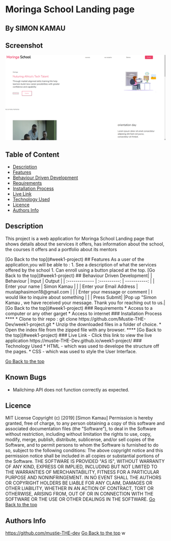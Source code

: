 # Moringa School Landing page
 ## By SIMON KAMAU
## Screenshot
 ![image](./Assets/images/Screenshot%20from%202022-05-06%2007-19-49.png)
 ## Table of Content
 - [Description](#description)
 - [Features](#features)
 - [Behaviour Driven Development](#Behaviour-Driven-Development)
 - [Requirements](#requirements)
 - [Installation Process](#installation-Process)
 - [Live Link](#Live-Link)
 - [Technology  Used](#technology-Used)
 - [Licence](#licence)
 - [Authors Info](#Authors-Info)
 ## Description
 <p>This project is a web application for Moringa School Landing page that shows details about the services it offers, has information about the school, the courses it offers and a portfolio about its mentors</p>
[Go Back to the top](#week1-project)
## Features
As a user of the application,you will be able to :
1. See a description of what the services offered by the school
1. Can enroll using a button placed at the top.
[Go Back to the top](#week1-project)
## Behaviour Driven Development|
| Behaviour      | Input        | Output       |
| :------------- | :----------: | -----------: |
|  Enter your name  |  Simon Kamau |     |
| Enter your Email Address  | mustaphasimon18@gmail.com |   |
| Enter your message or comment   |  I would like to inquire about something     |     |
| Press Submit|     |Pop up "Simon Kamau , we have received your message. Thank you for reaching out to us.|
[Go Back to the top](#week1-project)
 ###  Requirements
 * Access to  a computer or any other garget
 * Access to internet
 ### Installation Process
 ****
* Clone to thir repo : git clone https://github.com/Mustie-THE-Dev/week1-project.git
* Unzip the downloaded files in a folder of choice.
* Open the index file from the zipped file with any browser.
 ****
 [Go Back to the top](#week1-project)
### Live Link
- Click this link to view the live application https://mustie-THE-Dev.github.io/week1-project/
### Technology  Used
* HTML - which was used to develope the structure off the pages.
* CSS - which was used to style the User Interface.

[Go Back to the top](#week1-project)
## Known Bugs
* Mailchimp API does not function correctly as expected.
## Licence
MIT License
Copyright (c) [2019] [Simon Kamau]
Permission is hereby granted, free of charge, to any person obtaining a copy
of this software and associated documentation files (the "Software"), to deal
in the Software without restriction, including without limitation the rights
to use, copy, modify, merge, publish, distribute, sublicense, and/or sell
copies of the Software, and to permit persons to whom the Software is
furnished to do so, subject to the following conditions:
The above copyright notice and this permission notice shall be included in all
copies or substantial portions of the Software.
THE SOFTWARE IS PROVIDED "AS IS", WITHOUT WARRANTY OF ANY KIND, EXPRESS OR
IMPLIED, INCLUDING BUT NOT LIMITED TO THE WARRANTIES OF MERCHANTABILITY,
FITNESS FOR A PARTICULAR PURPOSE AND NONINFRINGEMENT. IN NO EVENT SHALL THE
AUTHORS OR COPYRIGHT HOLDERS BE LIABLE FOR ANY CLAIM, DAMAGES OR OTHER
LIABILITY, WHETHER IN AN ACTION OF CONTRACT, TORT OR OTHERWISE, ARISING FROM,
OUT OF OR IN CONNECTION WITH THE SOFTWARE OR THE USE OR OTHER DEALINGS IN THE
SOFTWARE.
[Go Back to the top](#week1-project)
## Authors Info
https://github.com/mustie-THE-dev
[Go Back to the top](#week1-project)
w
